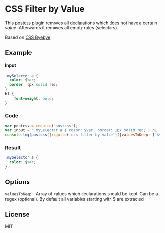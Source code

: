 CSS Filter by Value
===================

This [postcss](https://github.com/postcss/postcss) plugin removes all declarations which does not have a certain *value*.
Afterwards it removes all empty rules (selectors).

Based on [CSS Byebye](https://github.com/AoDev/css-byebye).

## Example

#### Input
```css
.mySelector a {
  color: $var;
  border: 1px solid red;
}
h1 {
    font-weight: bold;
}
```

### Code
```js
var postcss = require('postcss');
var input = '.mySelector a { color: $var; border: 1px solid red; } h1 { font-weight: bold; }';
console.log(postcss([require('css-filter-by-value')({valuesToKeep: ['$var']})]).process(input).css);
```

### Result
```css
.mySelector a {
  color: $var;
}
```

## Options

`valuesToKeep` - Array of values which declarations should be kept. Can be a regex (optional). By default all variables starting with $ are extracted

## License

MIT

